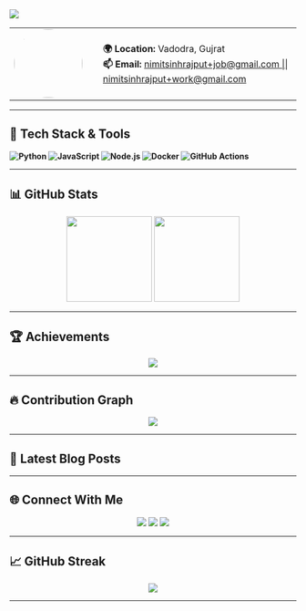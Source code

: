 <!-- Banner -->
<img src="https://capsule-render.vercel.app/api?type=waving&color=gradient&height=180&section=header&text=Hi,%20I'm%20nimit63%20👋&fontSize=35&fontAlign=center" />

<!-- Profile Info Table -->
<table>
  <tr>
    <td width="140px"><img src="https://github.com/nimit63.png" width="120" style="border-radius:50%"></td>
    <td>
      <b>🌍 Location:</b> Vadodra, Gujrat   
<!--       <br><b>💼 Work:</b> Your Role @ Company   -->
<!--       <br><b>🎓 Education:</b> Your Degree @ University  
      <br><b>🔗 Portfolio:</b> <a href="https://yourwebsite.com">yourwebsite.com</a>   -->
      <br><b>📫 Email:</b> <a href="mailto:youremail@example.com">nimitsinhrajput+job@gmail.com || nimitsinhrajput+work@gmail.com  </a>
    </td>
  </tr>
</table>

---

## 🚀 Tech Stack & Tools

<!-- Shields: Update as needed -->
__![Python](https://img.shields.io/badge/-Python-181717?style=flat-square&logo=python)
![JavaScript](https://img.shields.io/badge/-JavaScript-F7DF1E?style=flat-square&logo=javascript&logoColor=black)
![Node.js](https://img.shields.io/badge/-Node.js-339933?style=flat-square&logo=node.js)
![Docker](https://img.shields.io/badge/-Docker-2496ED?style=flat-square&logo=docker)
![GitHub Actions](https://img.shields.io/badge/-GitHub%20Actions-2088FF?style=flat-square&logo=github-actions)__

---

## 📊 GitHub Stats

<div align="center">
  <img src="https://github-readme-stats.vercel.app/api?username=nimit63&show_icons=true&theme=github_dark&hide_title=true" height="150" />
  <img src="https://github-readme-stats.vercel.app/api/top-langs/?username=nimit63&layout=compact&theme=github_dark" height="150" />
</div>

---

## 🏆 Achievements

<div align="center">
  <img src="https://github-profile-trophy.vercel.app/?username=nimit63&theme=github-dark&row=1&column=7&no-frame=true" />
</div>

---

## 🔥 Contribution Graph

<div align="center">
  <img src="https://github-readme-activity-graph.vercel.app/graph?username=nimit63&theme=github-compact" />
</div>

---

## 📝 Latest Blog Posts
<!-- BLOG-POST-LIST:START -->
<!-- BLOG-POST-LIST:END -->

---

## 🌐 Connect With Me

<p align="center">
  <a href="https://linkedin.com/in/YOURUSERNAME"><img src="https://img.shields.io/badge/-LinkedIn-0A66C2?style=flat-square&logo=linkedin&logoColor=white"></a>
  <a href="https://twitter.com/YOURUSERNAME"><img src="https://img.shields.io/badge/-Twitter-1DA1F2?style=flat-square&logo=twitter&logoColor=white"></a>
  <a href="https://yourwebsite.com"><img src="https://img.shields.io/badge/-Website-222?style=flat-square&logo=google-chrome&logoColor=white"></a>
</p>

---

## 📈 GitHub Streak

<div align="center">
  <img src="https://streak-stats.demolab.com/?user=nimit63&theme=github-dark" />
</div>

---
